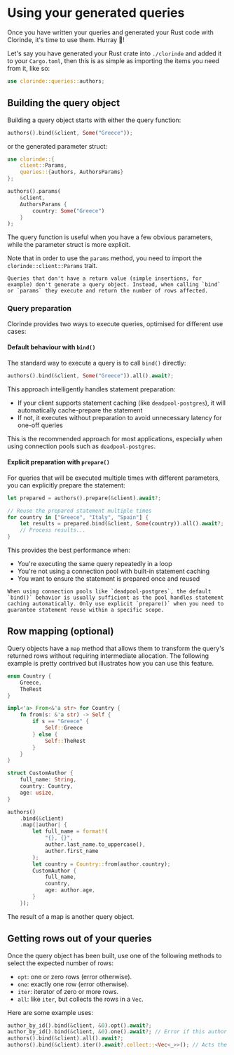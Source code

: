 # Using your generated queries
Once you have written your queries and generated your Rust code with Clorinde, it's time to use them. Hurray 🎉!

Let's say you have generated your Rust crate into `./clorinde` and added it to your `Cargo.toml`, then this is as simple as importing the items you need from it, like so:
```rust
use clorinde::queries::authors;
```

## Building the query object
Building a query object starts with either the query function:
```rust
authors().bind(&client, Some("Greece"));
```

or the generated parameter struct:
```rust
use clorinde::{
    client::Params,
    queries::{authors, AuthorsParams}
};

authors().params(
    &client,
    AuthorsParams {
        country: Some("Greece")
    }
);
```
The query function is useful when you have a few obvious parameters, while the parameter struct is more explicit.

Note that in order to use the `params` method, you need to import the `clorinde::client::Params` trait.

```admonish note
Queries that don't have a return value (simple insertions, for example) don't generate a query object. Instead, when calling `bind` or `params` they execute and return the number of rows affected.
```

### Query preparation

Clorinde provides two ways to execute queries, optimised for different use cases:

#### Default behaviour with `bind()`
The standard way to execute a query is to call `bind()` directly:

```rust
authors().bind(&client, Some("Greece")).all().await?;
```

This approach intelligently handles statement preparation:
- If your client supports statement caching (like `deadpool-postgres`), it will automatically cache-prepare the statement
- If not, it executes without preparation to avoid unnecessary latency for one-off queries

This is the recommended approach for most applications, especially when using connection pools such as `deadpool-postgres`.

#### Explicit preparation with `prepare()`
For queries that will be executed multiple times with different parameters, you can explicitly prepare the statement:

```rust
let prepared = authors().prepare(&client).await?;

// Reuse the prepared statement multiple times
for country in ["Greece", "Italy", "Spain"] {
    let results = prepared.bind(&client, Some(country)).all().await?;
    // Process results...
}
```

This provides the best performance when:
- You're executing the same query repeatedly in a loop
- You're not using a connection pool with built-in statement caching
- You want to ensure the statement is prepared once and reused

```admonish tip
When using connection pools like `deadpool-postgres`, the default `bind()` behavior is usually sufficient as the pool handles statement caching automatically. Only use explicit `prepare()` when you need to guarantee statement reuse within a specific scope.
```

## Row mapping (optional)
Query objects have a `map` method that allows them to transform the query's returned rows without requiring intermediate allocation. The following example is pretty contrived but illustrates how you can use this feature.
```rust
enum Country {
    Greece,
    TheRest
}

impl<'a> From<&'a str> for Country {
    fn from(s: &'a str) -> Self {
        if s == "Greece" {
            Self::Greece
        } else {
            Self::TheRest
        }
    }
}

struct CustomAuthor {
    full_name: String,
    country: Country,
    age: usize,
}

authors()
    .bind(&client)
    .map(|author| {
        let full_name = format!(
            "{}, {}",
            author.last_name.to_uppercase(),
            author.first_name
        );
        let country = Country::from(author.country);
        CustomAuthor {
            full_name,
            country,
            age: author.age,
        }
    });
```
The result of a map is another query object.

## Getting rows out of your queries
Once the query object has been built, use one of the following methods to select the expected number of rows:
* `opt`: one or zero rows (error otherwise).
* `one`: exactly one row (error otherwise).
* `iter`: iterator of zero or more rows.
* `all`: like `iter`, but collects the rows in a  `Vec`.

Here are some example uses:
```rust
author_by_id().bind(&client, &0).opt().await?;
author_by_id().bind(&client, &0).one().await?; // Error if this author id doesn't exist
authors().bind(&client).all().await?;
authors().bind(&client).iter().await?.collect::<Vec<_>>(); // Acts the same as the previous line
```
